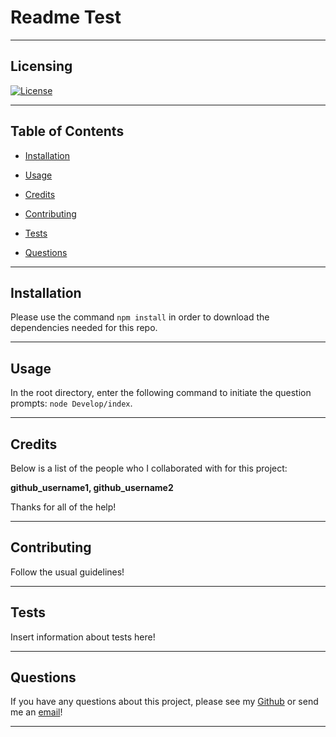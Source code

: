 
# Readme Test

---


## Licensing

[![License](https://img.shields.io/badge/License-MIT-yellow.svg)](https://choosealicense.com/licenses/mit/)

---
    


## Table of Contents

* [Installation](#installation)
    

* [Usage](#usage)
    

* [Credits](#credits)
    

* [Contributing](#contributing)
    

* [Tests](#tests)
    

* [Questions](#questions)
    
---


## Installation

Please use the command `npm install` in order to download the dependencies needed for this repo.

---
    

## Usage

In the root directory, enter the following command to initiate the question prompts: `node Develop/index`.

---
    

## Credits

Below is a list of the people who I collaborated with for this project:

**github_username1, github_username2**

Thanks for all of the help!

---
    

## Contributing

Follow the usual guidelines!

---
    

## Tests

Insert information about tests here!

---
    

## Questions

If you have any questions about this project, please see my [Github](https://github.com/shields.io) or send me an [email](firstname.lastname@gmail.com)!

---
    

